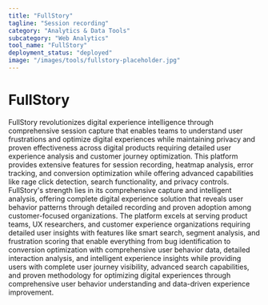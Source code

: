 ```yaml
---
title: "FullStory"
tagline: "Session recording"
category: "Analytics & Data Tools"
subcategory: "Web Analytics"
tool_name: "FullStory"
deployment_status: "deployed"
image: "/images/tools/fullstory-placeholder.jpg"
---
```


# FullStory

FullStory revolutionizes digital experience intelligence through comprehensive session capture that enables teams to understand user frustrations and optimize digital experiences while maintaining privacy and proven effectiveness across digital products requiring detailed user experience analysis and customer journey optimization. This platform provides extensive features for session recording, heatmap analysis, error tracking, and conversion optimization while offering advanced capabilities like rage click detection, search functionality, and privacy controls. FullStory's strength lies in its comprehensive capture and intelligent analysis, offering complete digital experience solution that reveals user behavior patterns through detailed recording and proven adoption among customer-focused organizations. The platform excels at serving product teams, UX researchers, and customer experience organizations requiring detailed user insights with features like smart search, segment analysis, and frustration scoring that enable everything from bug identification to conversion optimization with comprehensive user behavior data, detailed interaction analysis, and intelligent experience insights while providing users with complete user journey visibility, advanced search capabilities, and proven methodology for optimizing digital experiences through comprehensive user behavior understanding and data-driven experience improvement.